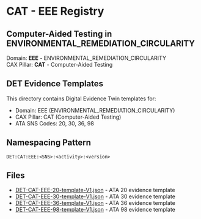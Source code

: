 # CAT - EEE Registry

## Computer-Aided Testing in ENVIRONMENTAL_REMEDIATION_CIRCULARITY

Domain: **EEE** - ENVIRONMENTAL_REMEDIATION_CIRCULARITY  
CAX Pillar: **CAT** - Computer-Aided Testing

## DET Evidence Templates

This directory contains Digital Evidence Twin templates for:
- Domain: EEE (ENVIRONMENTAL_REMEDIATION_CIRCULARITY)
- CAX Pillar: CAT (Computer-Aided Testing)
- ATA SNS Codes: 20, 30, 36, 98

## Namespacing Pattern
```
DET:CAT:EEE:<SNS>:<activity>:<version>
```

## Files
- [DET-CAT-EEE-20-template-V1.json](DET-CAT-EEE-20-template-V1.json) - ATA 20 evidence template
- [DET-CAT-EEE-30-template-V1.json](DET-CAT-EEE-30-template-V1.json) - ATA 30 evidence template
- [DET-CAT-EEE-36-template-V1.json](DET-CAT-EEE-36-template-V1.json) - ATA 36 evidence template
- [DET-CAT-EEE-98-template-V1.json](DET-CAT-EEE-98-template-V1.json) - ATA 98 evidence template
